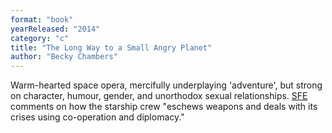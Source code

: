 ```yaml
---
format: "book"
yearReleased: "2014"
category: "c"
title: "The Long Way to a Small Angry Planet"
author: "Becky Chambers"
---
```

Warm-hearted space opera, mercifully underplaying  'adventure', but strong on character, humour, gender, and unorthodox sexual  relationships. <a href="http://www.sf-encyclopedia.com/entry/chambers_becky">SFE</a>  comments on how the starship crew "eschews weapons and deals with its crises  using co-operation and diplomacy."
 